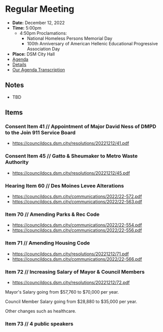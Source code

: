 # Regular Meeting

- **Date:** December 12, 2022
- **Time:** 5:00pm
    - 4:50pm Proclamations:
        - National Homeless Persons Memorial Day
        - 100th Anniversary of American Hellenic Educational Progressive Association Day
- **Place:** DSM City Hall
- [Agenda](https://councildocs.dsm.city/agendas/ag20221212.pdf)
- [Details](https://www.dsm.city/citycouncil_detail_T60_R2220.php)
- [Our Agenda Transcription](#/view/agenda~2022~transcription~12-12_RM)

## Notes

- TBD

## Items

### Consent Item 41 // Appointment of Major David Ness of DMPD to the Join 911 Service Board

- https://councildocs.dsm.city/resolutions/20221212/41.pdf

### Consent Item 45 // Gatto & Sheumaker to Metro Waste Authority

- https://councildocs.dsm.city/resolutions/20221212/45.pdf

### Hearing Item 60 // Des Moines Levee Alterations

- https://councildocs.dsm.city/communications/2022/22-572.pdf
- https://councildocs.dsm.city/communications/2022/22-563.pdf

### Item 70 // Amending Parks & Rec Code

- https://councildocs.dsm.city/communications/2022/22-554.pdf
- https://councildocs.dsm.city/communications/2022/22-556.pdf

### Item 71 // Amending Housing Code

- https://councildocs.dsm.city/resolutions/20221212/71.pdf
- https://councildocs.dsm.city/communications/2022/22-566.pdf

### Item 72 // Increasing Salary of Mayor & Council Members

- https://councildocs.dsm.city/resolutions/20221212/72.pdf

Mayor's Salary going from $57,760 to $70,000 per year.

Council Member Salary going from $28,880 to $35,000 per year.

Other changes such as healthcare.

### Item 73 // 4 public speakers
